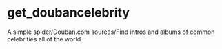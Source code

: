 # get_doubancelebrity
A simple spider/Douban.com sources/Find intros and albums of common celebrities all of the world
